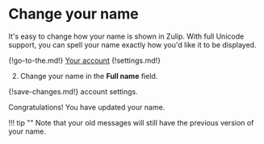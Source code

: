 # Change your name

It's easy to change how your name is shown in Zulip. With full Unicode support,
you can spell your name exactly how you'd like it to be displayed.

{!go-to-the.md!} [Your account](/#settings/your-account)
{!settings.md!}

2. Change your name in the **Full name** field.

{!save-changes.md!} account settings.

Congratulations! You have updated your name.

!!! tip ""
    Note that your old messages will still have the previous version of your
    name.
